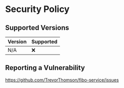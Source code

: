 # Security Policy

## Supported Versions

| Version | Supported          |
| ------- | ------------------ |
| N/A     | :x:                |

## Reporting a Vulnerability
https://github.com/TrevorThomson/fibo-service/issues

